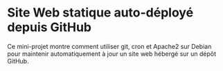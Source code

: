 # Site Web statique auto-déployé depuis GitHub

Ce mini-projet montre comment utiliser git, cron et Apache2 sur Debian pour maintenir automatiquement à jour un site web hébergé sur un dépôt GitHub.
